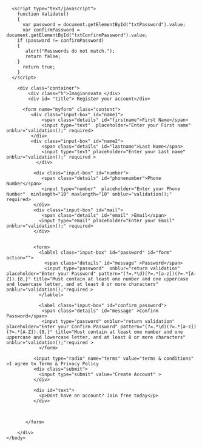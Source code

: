 <!DOCTYPE html>
<html>
    <head>
     <title>
         intern_web Screens - Figma
     </title>
     <link rel="stylesheet" href="style.css">

     
      <script type="text/javascript">
        function Validate() 
        {
          var password = document.getElementById("txtPassword").value;
          var confirmPassword = document.getElementById("txtConfirmPassword").value;
        if (password != confirmPassword) 
        {
           alert("Passwords do not match.");
           return false;
        }
          return true;
        }
      </script>


   </head>
    <body style="background-image: url('intern.jpg');" id="checkinput">
        
        <div class="container">
            <div class="h">Imaginnovate </div>
            <div id= "title"> Register your account</div>
        
          <form name="myform" class="content">
             <div class="input-box" id="name1">
                 <span class="details" id="firstname">First Name</span>
                 <input type="text"  placeholder="Enter your First name" onblur="validation();" required>
             </div>
             <div class="input-box" id="name2">
                 <span class="details" id="lastname">Last Name</span>
                 <input type="text" placeholder="Enter your Last name" onblur="validation();" required >
               </div>

              <div class="input-box" id="number">
                 <span class="details" id="phonenumber">Phone Number</span>
                 <input type="number"  placeholder="Enter your Phone Number"  minlength="10" maxlength="10" onblur="validation();" required>
              </div>
              <div class="input-box" id="mail">
                 <span class="details" id="email" >Email</span>
                <input type="email" placeholder="Enter your Email" onblur="validation();" required>
              </div>

              
              <form>
                <lablel class="input-box" id="password" id="form" action="">
                  <span class="details" id="message" >Password</span>
                  <input type="password"  onblur="return validation" placeholder="Enter your Password" pattern="(?=.*\d)(?=.*[a-z])(?=.*[A-Z]).{8,}" title="Must contain at least one number and one uppercase and lowercase letter, and at least 8 or more characters"  onblur="validation();"required >
                </lablel>
              
                <label class="input-box" id="confirm_password">
                 <span class="details" id="message" >Confirm Password</span>
                 <input type="password" onblur="return validation" placeholder="Enter your Confirm Password" pattern="(?=.*\d)(?=.*[a-z])(?=.*[A-Z]).{8,}" title="Must contain at least one number and one uppercase and lowercase letter, and at least 8 or more characters"  onblur="validation();"required >
                </form>
              
              <input type="radio" name="terms" value="terms & conditions" >I agree to Terms & Privacy Policy
              <div class="submit">
                <input type="submit" value="Create Account" >
              </div>  
              
              <div id="text">
                <p>Dont have an account? Join free today</p>          
              </div>

              

           </form>
 
        </div> 
    </body>
    
</html>
  
